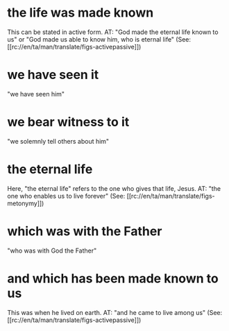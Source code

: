 # the life was made known

This can be stated in active form. AT: "God made the eternal life known to us" or "God made us able to know him, who is eternal life" (See: [[rc://en/ta/man/translate/figs-activepassive]])

# we have seen it

"we have seen him"

# we bear witness to it

"we solemnly tell others about him"

# the eternal life

Here, "the eternal life" refers to the one who gives that life, Jesus. AT: "the one who enables us to live forever" (See: [[rc://en/ta/man/translate/figs-metonymy]])

# which was with the Father

"who was with God the Father"

# and which has been made known to us

This was when he lived on earth. AT: "and he came to live among us" (See: [[rc://en/ta/man/translate/figs-activepassive]])

